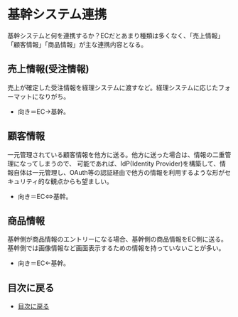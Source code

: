 # 基幹システム連携
基幹システムと何を連携するか？ECだとあまり種類は多くなく、「売上情報」「顧客情報」「商品情報」が主な連携内容となる。

## 売上情報(受注情報)
売上が確定した受注情報を経理システムに渡すなど。経理システムに応じたフォーマットになりがち。
- 向き＝EC→基幹。

## 顧客情報
一元管理されている顧客情報を他方に送る。他方に送った場合は、情報の二重管理になってしまうので、
可能であれば、IdP(Identity Provider)を構築して、情報自体は一元管理し、OAuth等の認証経由で他方の情報を利用するような形がセキュリティ的な観点からも望ましい。
- 向き＝EC⇔基幹。

## 商品情報
基幹側が商品情報のエントリーになる場合、基幹側の商品情報をEC側に送る。基幹側では画像情報など画面表示するための情報を持っていないことが多い。
- 向き＝EC←基幹。


## 目次に戻る


- [目次に戻る](../Readme.md)

